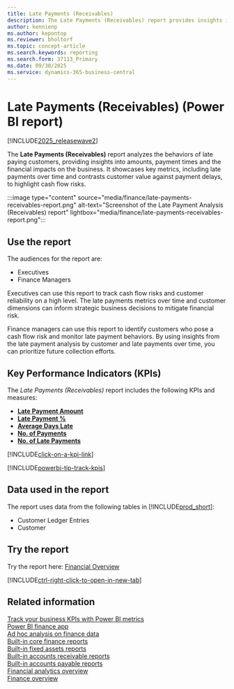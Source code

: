 ```yaml
---
title: Late Payments (Receivables)
description: The Late Payments (Receivables) report provides insights into the behaviors of late paying customers.
author: kennienp
ms.author: kepontop
ms.reviewer: bholtorf
ms.topic: concept-article
ms.search.keywords: reporting
ms.search.form: 37113_Primary
ms.date: 09/30/2025
ms.service: dynamics-365-business-central
---
```


# Late Payments (Receivables) (Power BI report)

[!INCLUDE[2025_releasewave2](includes/2025_releasewave2.md)]

The **Late Payments (Receivables)** report analyzes the behaviors of late paying customers, providing insights into amounts, payment times and the financial impacts on the business. It showcases key metrics, including late payments over time and contrasts customer value against payment delays, to highlight cash flow risks.

:::image type="content" source="media/finance/late-payments-receivables-report.png" alt-text="Screenshot of the Late Payment Analysis (Receivables) report" lightbox="media/finance/late-payments-receivables-report.png":::

## Use the report

The audiences for the report are:

- Executives
- Finance Managers

Executives can use this report to track cash flow risks and customer reliability on a high level. The late payments metrics over time and customer dimensions can inform strategic business decisions to mitigate financial risk.

Finance managers can use this report to identify customers who pose a cash flow risk and monitor late payment behaviors. By using insights from the late payment analysis by customer and late payments over time, you can prioritize future collection efforts.

## Key Performance Indicators (KPIs)

The *Late Payments (Receivables)* report includes the following KPIs and measures: 

- [**Late Payment Amount**](finance-powerbi-kpis.md#late-payment-amount)
- [**Late Payment %**](finance-powerbi-kpis.md#late-payment-percent)
- [**Average Days Late**](finance-powerbi-kpis.md#average-days-late)
- [**No. of Payments**](finance-powerbi-kpis.md#no-of-payments)
- [**No. of Late Payments**](finance-powerbi-kpis.md#no-of-late-payments)

[!INCLUDE[click-on-a-kpi-link](includes/click-on-a-kpi-link.md)] 

[!INCLUDE[powerbi-tip-track-kpis](includes/powerbi-tip-track-kpis.md)]

## Data used in the report

The report uses data from the following tables in [!INCLUDE[prod_short](includes/prod_short.md)]:

- Customer Ledger Entries
- Customer

## Try the report

Try the report here: [Financial Overview](https://businesscentral.dynamics.com?page=37113)

[!INCLUDE[ctrl-right-click-to-open-in-new-tab](includes/ctrl-right-click-to-open-in-new-tab.md)]

## Related information

[Track your business KPIs with Power BI metrics](track-kpis-with-power-bi-metrics.md)  
[Power BI finance app](finance-powerbi-app.md)  
[Ad hoc analysis on finance data](ad-hoc-analysis-finance.md)  
[Built-in core finance reports](finance-reports.md)  
[Built-in fixed assets reports](fa-reports.md)  
[Built-in accounts receivable reports](receivables-reports.md)  
[Built-in accounts payable reports](payables-reports.md)  
[Financial analytics overview](bi.md)  
[Finance overview](finance.md)
